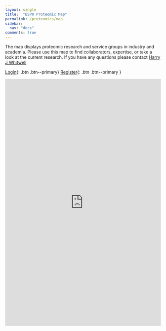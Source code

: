 ```yaml
---
layout: single
title:  "BSPR Proteomic Map"
permalink: /proteomics/map
sidebar:
  nav: "docs"
comments: true
---
```



The map displays proteomic research and service groups in industry and academia. Please use this map to find collaborators, expertise, or take a look at the current research. If you have any questions please contact [Harry J Whitwell](mailto:h.whitwell@imperial.ac.uk)

[Login](https://group.bspr.org/login){: .btn .btn--primary}
[Register](https://group.bspr.org/group/register){: .btn .btn--primary }

<iframe id="bspr-map" style=" height:800px;width:100%;border:0;" src="https://group.bspr.org/map"></iframe>



